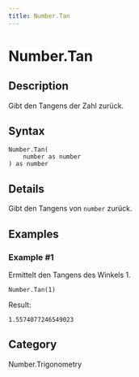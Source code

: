 ```yaml
---
title: Number.Tan
---
```


# Number.Tan


## Description

Gibt den Tangens der Zahl zurück.


## Syntax

```powerquery
Number.Tan(
    number as number
) as number
```


## Details

Gibt den Tangens von <code>number</code> zurück.


## Examples

### Example #1 
Ermittelt den Tangens des Winkels 1.
```powerquery
Number.Tan(1)
```

Result: 
```powerquery
1.5574077246549023
```




## Category
Number.Trigonometry
